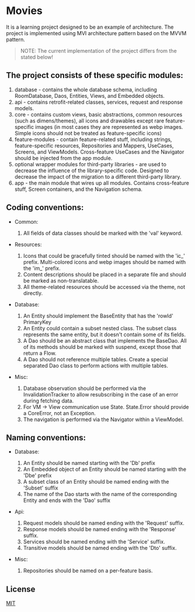 # Movies

It is a learning project designed to be an example of architecture. The project is implemented using MVI architecture pattern based on the
MVVM pattern.

> NOTE: The current implementation of the project differs from the stated below!

## The project consists of these specific modules:

1. database - contains the whole database schema, including RoomDatabase, Daos, Entities, Views, and Embedded objects.
2. api - contains retrofit-related classes, services, request and response models.
3. core - contains custom views, basic abstractions, common resources (such as dimens/themes), all icons and drawables except rare
   feature-specific images
   (in most cases they are represented as webp images. Simple icons should not be treated as feature-specific icons)
4. feature-modules - contain feature-related stuff, including strings, feature-specific resources, Repositories and Mappers, UseCases,
   Screens, and ViewModels. Cross-feature UseCases and the Navigator should be injected from the app module.
6. optional wrapper modules for third-party libraries - are used to decrease the influence of the library-specific code. Designed to
   decrease the impact of the migration to a different third-party library.
7. app - the main module that wires up all modules. Contains cross-feature stuff, Screen containers, and the Navigation schema.

## Coding conventions:

- Common:
    1. All fields of data classes should be marked with the 'val' keyword.

- Resources:
    1. Icons that could be gracefully tinted should be named with the 'ic_' prefix. Multi-colored icons and webp images should be named with
       the 'im_' prefix.
    2. Content descriptions should be placed in a separate file and should be marked as non-translatable.
    3. All theme-related resources should be accessed via the theme, not directly.

- Database:
    1. An Entity should implement the BaseEntity that has the 'rowId' PrimaryKey
    2. An Entity could contain a subset nested class. The subset class represents the same entity, but it doesn't contain some of its
       fields.
    3. A Dao should be an abstract class that implements the BaseDao. All of its methods should be marked with suspend, except those that
       return a Flow.
    4. A Dao should not reference multiple tables. Create a special separated Dao class to perform actions with multiple tables.

- Misc:
    1. Database observation should be performed via the InvalidationTracker to allow resubscribing in the case of an error during fetching
       data.
    2. For VM -> View communication use State. State.Error should provide a CoreError, not an Exception.
    3. The navigation is performed via the Navigator within a ViewModel.

## Naming conventions:

- Database:
    1. An Entity should be named starting with the 'Db' prefix
    2. An Embedded object of an Entity should be named starting with the 'Dbe' prefix
    3. A subset class of an Entity should be named ending with the 'Subset' suffix
    4. The name of the Dao starts with the name of the corresponding Entity and ends with the 'Dao' suffix

- Api:
    1. Request models should be named ending with the 'Request' suffix.
    2. Response models should be named ending with the 'Response' suffix.
    3. Services should be named ending with the 'Service' suffix.
    4. Transitive models should be named ending with the 'Dto' suffix.

- Misc:
    1. Repositories should be named on a per-feature basis.

## License

[MIT](https://choosealicense.com/licenses/mit/)
